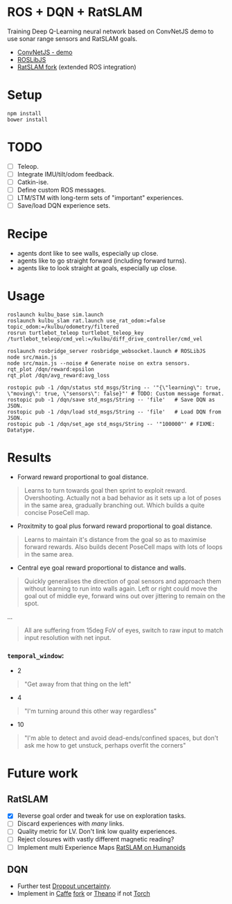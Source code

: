 # ROS + DQN + RatSLAM

Training Deep Q-Learning neural network based on ConvNetJS demo to use sonar range sensors and RatSLAM goals.

* [ConvNetJS - demo](http://cs.stanford.edu/people/karpathy/convnetjs/demo/rldemo.html)
* [ROSLibJS](https://github.com/RobotWebTools/roslibjs/)
* [RatSLAM fork](https://github.com/mryellow/ratslam) (extended ROS integration)

# Setup

```
npm install
bower install
```

# TODO

* [ ] Teleop.
* [ ] Integrate IMU/tilt/odom feedback.
* [ ] Catkin-ise.
* [ ] Define custom ROS messages.
* [ ] LTM/STM with long-term sets of "important" experiences.
* [ ] Save/load DQN experience sets.

# Recipe

* agents dont like to see walls, especially up close.
* agents like to go straight forward (including forward turns).
* agents like to look straight at goals, especially up close.

# Usage

```
roslaunch kulbu_base sim.launch
roslaunch kulbu_slam rat.launch use_rat_odom:=false topic_odom:=/kulbu/odometry/filtered
rosrun turtlebot_teleop turtlebot_teleop_key /turtlebot_teleop/cmd_vel:=/kulbu/diff_drive_controller/cmd_vel

roslaunch rosbridge_server rosbridge_websocket.launch # ROSLibJS
node src/main.js
node src/main.js --noise # Generate noise on extra sensors.
rqt_plot /dqn/reward:epsilon
rqt_plot /dqn/avg_reward:avg_loss

rostopic pub -1 /dqn/status std_msgs/String -- '"{\"learning\": true, \"moving\": true, \"sensors\": false}"' # TODO: Custom message format.
rostopic pub -1 /dqn/save std_msgs/String -- 'file'   # Save DQN as JSON.
rostopic pub -1 /dqn/load std_msgs/String -- 'file'   # Load DQN from JSON.
rostopic pub -1 /dqn/set_age std_msgs/String -- '"100000"' # FIXME: Datatype.
```

# Results

* Forward reward proportional to goal distance.

>  Learns to turn towards goal then sprint to exploit reward. Overshooting. Actually not a bad behavior as it sets up a lot of poses in the same area, gradually branching out. Which builds a quite concise PoseCell map.

* Proxitmity to goal plus forward reward proportional to goal distance.

> Learns to maintain it's distance from the goal so as to maximise forward rewards. Also builds decent PoseCell maps with lots of loops in the same area.

* Central eye goal reward proportional to distance and walls.

> Quickly generalises the direction of goal sensors and approach them without learning to run into walls again. Left or right could move the goal out of middle eye, forward wins out over jittering to remain on the spot.

...

> All are suffering from 15deg FoV of eyes, switch to raw input to match input resolution with net input.


### `temporal_window`:

* 2
> "Get away from that thing on the left"

* 4
> "I'm turning around this other way regardless"

* 10
> "I'm able to detect and avoid dead-ends/confined spaces, but don't ask me how to get unstuck, perhaps overfit the corners"

# Future work


## RatSLAM

* [x] Reverse goal order and tweak for use on exploration tasks.
* [ ] Discard experiences with *many* links.
* [ ] Quality metric for LV. Don't link low quality experiences.
* [ ] Reject closures with vastly different magnetic reading?
* [ ] Implement multi Experience Maps [RatSLAM on Humanoids](https://www2.informatik.uni-hamburg.de/wtm/ps/M%C3%BCller_ICANN2014_CR.pdf)

## DQN

* Further test [Dropout uncertainty](https://github.com/yaringal/DropoutUncertaintyDemos/).
* Implement in [Caffe](https://github.com/muupan/dqn-in-the-caffe) [fork](https://github.com/mhauskn/dqn) or [Theano](https://github.com/spragunr/deep_q_rl) if not [Torch](https://github.com/kuz/DeepMind-Atari-Deep-Q-Learner)
